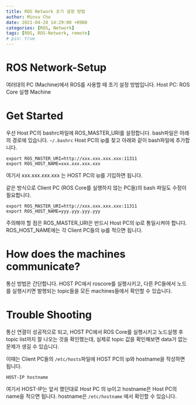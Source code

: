 ```yaml
---
title: ROS Network 초기 설정 방법
author: Minsu Cho
date: 2021-04-20 14:29:00 +0900
categories: [ROS, Network]
tags: [ROS, ROS-Network, remote]
# pin: true
---
```



ROS Network-Setup
========

여러대의 PC (Machine)에서 ROS를 사용할 때 초기 설정 방법입니다.
Host PC: ROS Core 실행 Machine

# Get Started

우선 Host PC의 bashrc파일에 ROS_MASTER_URI를 설정합니다. bash파일은 아래의 경로에 있습니다.
`~/.bashrc`
Host PC의 ip를 찾고 아래와 같이 bash파일에 추가합니다.
```
export ROS_MASTER_URI=http://xxx.xxx.xxx.xxx:11311
export ROS_HOST_NAME=xxx.xxx.xxx.xxx
```
여기서 xxx.xxx.xxx.xxx 는 HOST PC의 ip를 기입하면 됩니다.

같은 방식으로 Client PC (ROS Core를 실행하지 않는 PC들)의 bash 파일도 수정이 필요합니다.
```
export ROS_MASTER_URI=http://xxx.xxx.xxx.xxx:11311
export ROS_HOST_NAME=yyy.yyy.yyy.yyy
```
주의해야 할 점은 ROS_MASTER_URI은 반드시 Host PC의 ip로 통일시켜야 합니다.
ROS_HOST_NAME에는 각 Client PC들의 ip를 적으면 됩니다.


# How does the machines communicate?
통신 방법은 간단합니다. HOST PC에서 roscore를 실행시키고, 다른 PC들에서 노드를 실행시키면 발행되는 topic들을 모든 machines들에서 확인할 수 있습니다.


# Trouble Shooting
통신 연결이 성공적으로 되고, HOST PC에서 ROS Core를 실행시키고 노드실행 후 topic list까지 잘 나오는 것을 확인했는데, 실제로 topic 값을 확인해보면 data가 없는 문제가 생길 수 있습니다.

이때는 Client PC들의 `/etc/hosts`파일에 HOST PC의 ip와 hostname을 작성하면 됩니다.
```
HOST-IP	hostname
```
여기서 HOST-IP는 앞서 했던대로 Host PC 의 ip이고 hostname은 Host PC의 name을 적으면 됩니다.
hostname은 `/etc/hostname` 에서 확인할 수 있습니다.